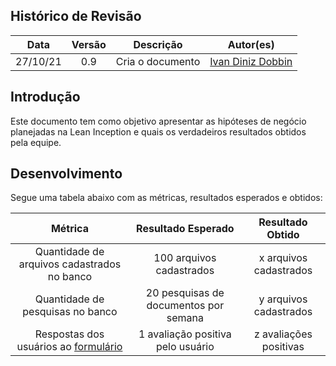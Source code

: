 ## Histórico de Revisão
| Data | Versão | Descrição | Autor(es)|
|:----:|:------:|:---------:|:--------:|
| 27/10/21 | 0.9 |  Cria o documento | [Ivan Diniz Dobbin](https://github.com/darmsDD) |


## Introdução
Este documento tem como objetivo apresentar as hipóteses de negócio planejadas na Lean Inception e quais os verdadeiros resultados obtidos pela equipe.


## Desenvolvimento
Segue uma tabela abaixo com as métricas, resultados esperados e obtidos:

| Métrica | Resultado Esperado | Resultado Obtido|
|:----:|:------:| :----------:|
|Quantidade de arquivos cadastrados no banco |100 arquivos cadastrados | x arquivos cadastrados |
|Quantidade de pesquisas no banco |20 pesquisas de documentos por semana |y arquivos cadastrados |
|Respostas dos usuários ao [formulário](https://forms.gle/6bdLCuK7Ag5gQYqn9) |1 avaliação positiva pelo usuário | z avaliações positivas |











